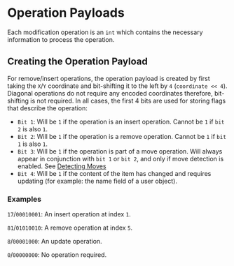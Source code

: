 # Operation Payloads

Each modification operation is an `int` which contains the necessary information to process the operation.

## Creating the Operation Payload

For remove/insert operations, the operation payload is created by first taking the `X`/`Y` coordinate and bit-shifting it to the left by `4` (`coordinate << 4`). Diagonal operations do not require any encoded coordinates therefore, bit-shifting is not required. In all cases, the first 4 bits are used for storing flags that describe the operation:

* `Bit 1`: Will be `1` if the operation is an insert operation. Cannot be `1` if `bit 2` is also `1`.
* `Bit 2`: Will be `1` if the operation is a remove operation. Cannot be `1` if `bit 1` is also `1`.
* `Bit 3`: Will be `1` if the operation is part of a move operation. Will always appear in conjunction with `bit 1` or `bit 2`, and only if move detection is enabled. See [Detecting Moves](4%20-%20Detecting%20Moves.md)
* `Bit 4`: Will be `1` if the content of the item has changed and requires updating (for example: the name field of a user object).

### Examples

`17`/`00010001`: An insert operation at index `1`.

`81`/`01010010`: A remove operation at index `5`.

`8`/`00001000`: An update operation.

`0`/`00000000`: No operation required.
